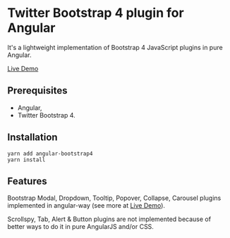 # Twitter Bootstrap 4 plugin for Angular

It's a lightweight implementation of Bootstrap 4 JavaScript plugins in pure Angular.

[Live Demo](https://mateuszrohde.pl/repository/angular-bootstrap4/demo/index.html)

## Prerequisites

- Angular,
- Twitter Bootstrap 4.

## Installation

```
yarn add angular-bootstrap4
yarn install
```

## Features

Bootstrap Modal, Dropdown, Tooltip, Popover, Collapse, Carousel plugins implemented in angular-way (see more at [Live Demo](https://mateuszrohde.pl/repository/angularjs-bootstrap-4/demo/index.html)).

Scrollspy, Tab, Alert & Button plugins are not implemented because of better ways to do it in pure AngularJS and/or CSS.
